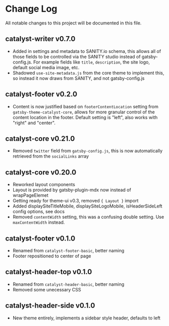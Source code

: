# Change Log

All notable changes to this project will be documented in this file.

## catalyst-writer v0.7.0

- Added in settings and metadata to SANITY.io schema, this allows all of those fields to be controlled via the SANITY studio instead of gatsby-config.js.  For example fields like `title`, `description`, the site logo, default social media image, etc.
- Shadowed `use-site-metadata.js` from the core theme to implement this, so instead it now draws from SANITY, and not gatsby-config.js

## catalyst-footer v0.2.0

- Content is now justified based on `footerContentLocation` setting from `gatsby-theme-catalyst-core`, allows for more granular control of the content location in the footer.  Default setting is "left", also works with "right" and "center".

## catalyst-core v0.21.0

- Removed `twitter` field from `gatsby-config.js`, this is now automatically retrieved from the `socialLinks` array

## catalyst-core v0.20.0

- Reworked layout components
- Layout is provided by gatsby-plugin-mdx now instead of wrapPageElemet
- Getting ready for theme-ui v0.3, removed `{ Layout }` import
- Added displaySiteTitleMobile, displaySiteLogoMobile, isHeaderSideLeft config options, see docs
- Removed `contentWidth` setting, this was a confusing double setting. Use `maxContentWidth` instead.

## catalyst-footer v0.1.0

- Renamed from `catalyst-footer-basic`, better naming
- Footer repositioned to center of page

## catalyst-header-top v0.1.0

- Renamed from `catalyst-header-basic`, better naming
- Removed some unecessary CSS

## catalyst-header-side v0.1.0

- New theme entirely, implements a sidebar style header, defaults to left
